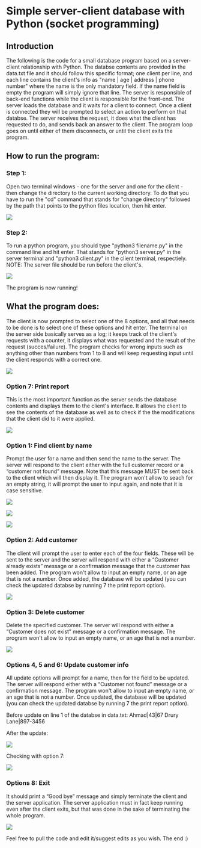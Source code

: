 # Simple server-client database with Python (socket programming)

## Introduction

The following is the code for a small database program based on a server-client relationship with Python. 
The databse contents are provided in the data.txt file and it should follow this specific format; one client per line, and each line contains the client's info as "name | age | address | phone number" where the name is the only mandatory field. If the name field is empty the program will simply ignore that line.
The server is responsible of back-end functions while the client is responsible for the front-end. The server loads the database and it waits for a client to connect. Once a client is connected they will be prompted to select an action to perform on that databse. The server receives the request, it does what the client has requested to do, and sends back an answer to the client. The program loop goes on until either of them disconnects, or until the client exits the program.

## How to run the program:

### Step 1:

Open two terminal windows - one for the server and one for the client - then change the directory to the current working directory. To do that you have to run the "cd" command that stands for "change directory" followed by the path that points to the python files location, then hit enter.

![](Images/step1.png)

### Step 2:

To run a python program, you should type "python3 filename.py" in the command line and hit enter. That stands for "python3 server.py" in the server terminal and "python3 client.py" in the client terminal, respectiely. NOTE: The server file should be run before the client's.

![](Images/step2.png)

The program is now running!

## What the program does: 

The client is now prompted to select one of the 8 options, and all that needs to be done is to select one of these options and hit enter. 
The terminal on the server side basically serves as a log; it keeps track of the client's requests with a counter, it displays what was requested and the result of the request (succes/failure).
The program checks for wrong inputs such as anything other than numbers from 1 to 8 and will keep requesting input until the client responds with a correct one.

![](Images/step3.png)

### Option 7: Print report

This is the most important function as the server sends the database contents and displays them to the client's interface. It allows the client to see the contents of the database as well as to check if the the modifications that the client did to it were applied.

![](Images/step11.png)

### Option 1: Find client by name

Prompt the user for a name and then send the name to the server. The server will respond to the client either with the full customer record or a “customer not found” message. Note that this message MUST be sent back to the client which will then display it.
The program won't allow to seach for an empty string, it will prompt the user to input again, and note that it is case sensitive.

![](Images/step4.png)

![](Images/step5.png)

![](Images/step6.png)

### Option 2: Add customer

The client will prompt the user to enter each of the four fields. These will be sent to the server and the server will respond with either a “Customer already exists” message or a confirmation message that the customer has been added.
The program won't allow to input an empty name, or an age that is not a number.
Once added, the database will be updated (you can check the updated databse by running 7 the print report option).

![](Images/step7.png)

### Option 3: Delete customer 

Delete the specified customer. The server will respond with either a “Customer does not exist” message or a confirmation message.
The program won't allow to input an empty name, or an age that is not a number.

![](Images/step8.png)

### Options 4, 5 and 6: Update customer info

All update options will prompt for a name, then for the field to be updated. The server will respond either with a “Customer not found” message or a confirmation message.
The program won't allow to input an empty name, or an age that is not a number.
Once updated, the database will be updated (you can check the updated databse by running 7 the print report option).

Before update on line 1 of the databse in data.txt: Ahmad|43|67 Drury Lane|897-3456

After the update:

![](Images/step9.png)

Checking with option 7:

![](Images/step10.png)

### Options 8: Exit

It should print a “Good bye” message and simply terminate the client and the server application. The server application must in fact keep running even after the client exits, but that was done in the sake of terminating the whole program.

![](Images/step12.png)

Feel free to pull the code and edit it/suggest edits as you wish. 
The end :)